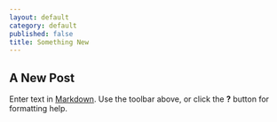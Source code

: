 ```yaml
---
layout: default
category: default
published: false
title: Something New
---
```


## A New Post

Enter text in [Markdown](http://daringfireball.net/projects/markdown/). Use the toolbar above, or click the **?** button for formatting help.
